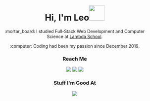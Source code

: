 
# <div align="center">Hi, I'm Leo<img src="https://media.giphy.com/media/SSiTXd0u9gt2x1yfiB/giphy.gif" height="50" width="50"/></div> 
<div align="center">
  <p>:mortar_board: I studied Full-Stack Web Development and Computer Science at <a href="https://lambdaschool.com/">Lambda School</a>.</p>
  <p>:computer: Coding had been my passion since December 2019.</p>
</div>

### <div align="center">Reach Me</div>
<div align="center">
  <a href="mailto:leosanchezwebdev@gmail.com" target="_blank"><img src="https://img.shields.io/badge/-GMAIL-D14836?style=for-the-badge&logo=gmail&logoColor=white"/></a>
  <a href="https://www.linkedin.com/in/leosanchez-webdev" target="_blank"><img src="https://img.shields.io/badge/-LINKEDIN-0077B5?style=for-the-badge&logo=linkedin&logoColor=white"/></a>
  <a href="https://www.leandro-sanchez.com/" target="_blank"><img src="https://img.shields.io/badge/-Leandro%20Sanchez.com-000000?style=for-the-badge&logo=google-chrome&logoColor=white"/></a>
</div>

### <div align="center">Stuff I'm Good At</div>
<div align="center">
  <img src="https://img.shields.io/badge/-JavaScript-lightgrey?style=flat&logo=javascript"/>
  
</div>
